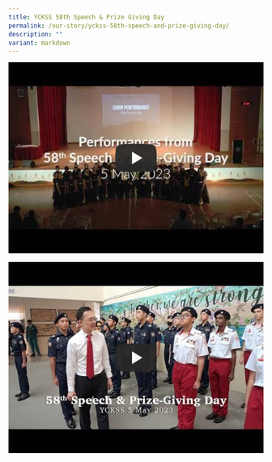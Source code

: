 ```yaml
---
title: YCKSS 58th Speech & Prize Giving Day
permalink: /our-story/yckss-58th-speech-and-prize-giving-day/
description: ""
variant: markdown
---
```

[![Performances from 58th Speech &amp; Prize Giving Day 5 May 2023](/images/Our%20Story/58SpeechDayConcert.jpg)](https://www.youtube.com/watch?v=UpBOuxauBJw "Performances from 58th Speech &amp; Prize Giving Day 5 May 2023")

[![Highlights from 58th Speech & Prize Giving Day](/images/Our%20Story/58SpeechDayGOH.jpg)](https://www.youtube.com/watch?v=Rcnx3RyomJY "Highlights from 58th Speech & Prize Giving Day")
